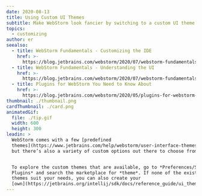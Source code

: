 ```yaml
---
date: 2020-08-13
title: Using Custom UI Themes
subtitle: Make WebStorm look fancier by switching to a custom UI theme.
topics:
  - customizing
author: er
seealso:
  - title: WebStorm Fundamentals - Customizing the IDE
    href: >-
      https://blog.jetbrains.com/webstorm/2020/07/webstorm-fundamentals-customizing-the-ide/
  - title: WebStorm Fundamentals - Understanding the UI
    href: >-
      https://blog.jetbrains.com/webstorm/2020/07/webstorm-fundamentals-understanding-the-ui/
  - title: Plugins for WebStorm You Need to Know About
    href: >-
      https://blog.jetbrains.com/webstorm/2020/05/plugins-for-webstorm-you-need-to-know-about/
thumbnail: ./thumbnail.png
cardThumbnail: ./card.png
animatedGif:
  file: ./tip.gif
  width: 600
  height: 300
leadin: >
  WebStorm comes with a few [predefined
  themes](https://www.jetbrains.com/help/webstorm/user-interface-themes.html),
  but there’s also a variety of custom options out there to choose from. 


  To explore the custom themes that are available, go to *Preferences/Settings |
  Plugins* and search the marketplace for *theme*. If none of the existing
  themes suit your needs, you can also create your
  [own](https://jetbrains.org/intellij/sdk/docs/reference_guide/ui_themes/themes_intro.html).
---
```


